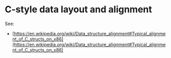 # C-style data layout and alignment

See:
* [https://en.wikipedia.org/wiki/Data_structure_alignment#Typical_alignment_of_C_structs_on_x86](https://en.wikipedia.org/wiki/Data_structure_alignment#Typical_alignment_of_C_structs_on_x86)
